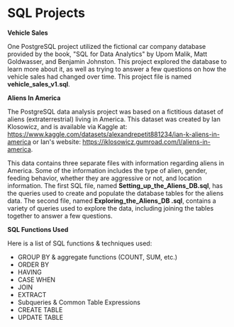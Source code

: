# SQL Projects

**Vehicle Sales**

One PostgreSQL project utilized the fictional car company database provided by the book, "SQL for Data Analytics" by Upom Malik, Matt Goldwasser, and Benjamin Johnston. This project explored the database to learn more about it, as well as trying to answer a few questions on how the vehicle sales had changed over time. This project file is named **vehicle_sales_v1.sql**. 

**Aliens In America**

The PostgreSQL data analysis project was based on a fictitious dataset of aliens (extraterrestrial) living in America. This dataset was created by Ian Klosowicz, and is available via Kaggle at: https://www.kaggle.com/datasets/alexandrepetit881234/ian-k-aliens-in-america or Ian's website: https://iklosowicz.gumroad.com/l/aliens-in-america.

This data contains three separate files with information regarding aliens in America. Some of the information includes the type of alien, gender, feeding behavior, whether they are aggressive or not, and location information. The first SQL file, named **Setting_up_the_Aliens_DB.sql**, has the queries used to create and populate the database tables for the aliens data. The second file, named **Exploring_the_Aliens_DB .sql**, contains a variety of queries used to explore the data, including joining the tables together to answer a few questions.


**SQL Functions Used**

Here is a list of SQL functions & techniques used:
* GROUP BY & aggregate functions (COUNT, SUM, etc.)
* ORDER BY
* HAVING
* CASE WHEN
* JOIN
* EXTRACT
* Subqueries & Common Table Expressions
* CREATE TABLE
* UPDATE TABLE
